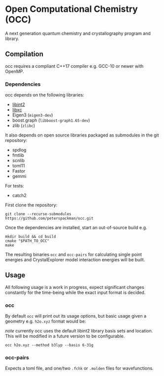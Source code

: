 # Open Computational Chemistry (OCC)

A next generation quantum chemistry and crystallography program and library.


## Compilation

occ requires a compliant C++17 compiler e.g. GCC-10 or newer
with OpenMP.

### Dependencies

occ depends on the following libraries:

- [libint2](https://github.com/evaleev/libint/releases/tag/v2.7.0-beta.6)
- [libxc](http://www.tddft.org/programs/libxc/down.php?file=5.0.0/libxc-5.0.0.tar.gz)
- Eigen3 (`eigen3-dev`)
- boost.graph (`libboost-graph1.65-dev`)
- zlib (`zlibc`)

It also depends on open source libraries packaged as submodules in the
git repository:

- spdlog
- fmtlib
- scnlib
- toml11
- Fastor
- gemmi

For tests:

- catch2

First clone the repository:
```
git clone --recurse-submodules https://github.com/peterspackman/occ.git
```

Once the dependencies are installed, start an out-of-source build e.g.
```
mkdir build && cd build
cmake "$PATH_TO_OCC"
make
```

The resulting binaries `occ` and `occ-pairs` for calculating
single point energies and CrystalExplorer model interaction energies
will be built.


## Usage

All following usage is a work in progress, expect significant changes
constantly for the time-being while the exact input format is decided.

### occ
By default `occ` will print out its usage options, but basic usage
given a geometry e.g. `h2o.xyz` format would be:

*note* currently occ uses the default libint2 library basis sets
and location. This will be modified in a future version to be configurable.

```
occ h2o.xyz --method b3lyp --basis 6-31g
```

### occ-pairs

Expects a toml file, and one/two `.fchk` or `.molden` files for wavefunctions.
